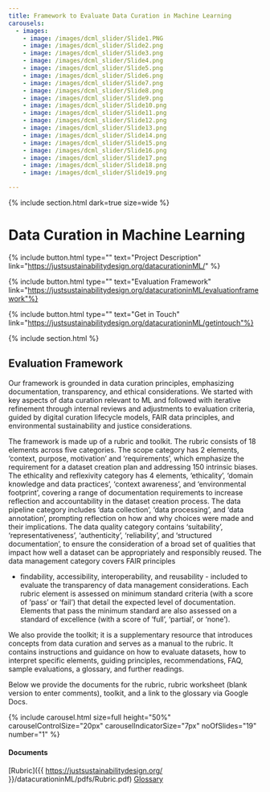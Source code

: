 ```yaml
---
title: Framework to Evaluate Data Curation in Machine Learning
carousels:
  - images: 
    - image: /images/dcml_slider/Slide1.PNG
    - image: /images/dcml_slider/Slide2.png
    - image: /images/dcml_slider/Slide3.png
    - image: /images/dcml_slider/Slide4.png
    - image: /images/dcml_slider/Slide5.png
    - image: /images/dcml_slider/Slide6.png
    - image: /images/dcml_slider/Slide7.png
    - image: /images/dcml_slider/Slide8.png
    - image: /images/dcml_slider/Slide9.png
    - image: /images/dcml_slider/Slide10.png
    - image: /images/dcml_slider/Slide11.png
    - image: /images/dcml_slider/Slide12.png
    - image: /images/dcml_slider/Slide13.png
    - image: /images/dcml_slider/Slide14.png
    - image: /images/dcml_slider/Slide15.png
    - image: /images/dcml_slider/Slide16.png
    - image: /images/dcml_slider/Slide17.png
    - image: /images/dcml_slider/Slide18.png
    - image: /images/dcml_slider/Slide19.png

---
```

{% include section.html dark=true size=wide %}
# Data Curation in Machine Learning

{%
  include button.html
  type=""
  text="Project Description"
  link="https://justsustainabilitydesign.org/datacurationinML/"
%}

{%
  include button.html
  type=""
  text="Evaluation Framework"
  link="https://justsustainabilitydesign.org/datacurationinML/evaluationframework"%}

{%
  include button.html
  type=""
  text="Get in Touch"
  link="https://justsustainabilitydesign.org/datacurationinML/getintouch"%}
 
{% include section.html %}
## Evaluation Framework

Our framework is grounded in data curation principles, emphasizing documentation, transparency, 
and ethical considerations. We started with key aspects of data curation
relevant to ML and followed with iterative refinement through internal reviews and adjustments to
evaluation criteria, guided by digital curation lifecycle models, FAIR data principles, 
and environmental sustainability and justice considerations. 

The framework is made up of a rubric and toolkit. The rubric consists of 18 elements across 
five categories. The scope category has 2 elements, ‘context, purpose, motivation’
 and ‘requirements’, which emphasize the requirement for a dataset creation plan and addressing 
150 intrinsic biases. The ethicality and reflexivity category 
has 4 elements, ‘ethicality’, ‘domain knowledge and data practices’, 
‘context awareness’, and ‘environmental footprint’, covering a range of 
documentation requirements to increase reflection and accountability in the dataset creation process. 
The data pipeline category includes ‘data collection’, ‘data processing’, and ‘data annotation’, 
prompting reflection on how and why choices were made and their implications. The data quality 
category contains ‘suitability’, ‘representativeness’, ‘authenticity’, ‘reliability’, and 
‘structured documentation’, to ensure the consideration of a broad set of qualities 
that impact how well a dataset can 
be appropriately and responsibly reused. The data management category covers FAIR principles 
- findability, accessibility, interoperability, and reusability - included to evaluate the transparency 
of data management considerations. Each rubric element is assessed on minimum standard criteria 
(with a score of ‘pass’ or ‘fail’) that detail the expected level of documentation. Elements that pass
 the minimum standard are also assessed on a standard of excellence (with a score of ‘full’, ‘partial’,
 or ‘none’). 

We also provide the toolkit; it is a supplementary resource that introduces concepts 
from data curation and serves as a manual to the rubric. It contains instructions and guidance 
on how to evaluate datasets, 
how to interpret specific elements, guiding principles, recommendations, FAQ, sample evaluations, a
glossary, and further readings. 

Below we provide the documents for the rubric, rubric worksheet (blank version to enter comments), 
toolkit, 
and a link to the glossary via Google Docs. 

{% include carousel.html size=full height="50%" carouselControlSize="20px" carouselIndicatorSize="7px" noOfSlides="19" number="1" %}

#### Documents

[Rubric]({{ https://justsustainabilitydesign.org/ }}/datacurationinML/pdfs/Rubric.pdf)
[Glossary](https://docs.google.com/document/d/1McSg7J-i1xPw-oCKSIFofdPWkO2SoexqX-k57pPWpC4/edit?usp=sharing)
